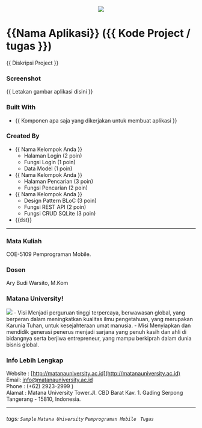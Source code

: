 <p align="center"><img src="https://bookdown.org/BaktiSiregar/matematika-bisnis/images/logomatana.png" /></p>

# {{Nama Aplikasi}} ({{ Kode Project / tugas }})
 {{ Diskripsi Project }}
### Screenshot
{{ Letakan gambar aplikasi disini }}

### Built With
- {{ Komponen apa saja yang dikerjakan untuk membuat aplikasi }}

### Created By
- {{ Nama Kelompok Anda }}
    - Halaman Login (2 poin)
    - Fungsi Login (1 poin)
    - Data Model (1 poin)
- {{ Nama Kelompok Anda }}
    - Halaman Pencarian (3 poin)
    - Fungsi Pencarian (2 poin)
- {{ Nama Kelompok Anda }}
    - Design Pattern BLoC (3 poin)
    - Fungsi REST API (2 poin)
    - Fungsi CRUD SQLite (3 poin)
- {{dst}}
---
### Mata Kuliah 
COE-5109 Pemprograman Mobile. 
### Dosen
Ary Budi Warsito, M.Kom
### Matana University!
<img src="http://matanauniversity.ac.id/website_lama/images/footer/Logo_mu_foot.png" />
- Visi 
Menjadi perguruan tinggi terpercaya, berwawasan global, yang berperan dalam meningkatkan kualitas ilmu pengetahuan, yang merupakan Karunia Tuhan, untuk kesejahteraan umat manusia.
- Misi 
Menyiapkan dan mendidik generasi penerus menjadi sarjana yang penuh kasih dan ahli di bidangnya serta berjiwa entrepreneur, yang mampu berkiprah dalam dunia bisnis global.

### Info Lebih Lengkap
Website : [http://matanauniversity.ac.id](http://matanauniversity.ac.id)  
Email: [info@matanauniversity.ac.id](mailto:info@matanauniversity.ac.id)  
Phone : (+62) 2923-2999 )  
Alamat : Matana University Tower.Jl. CBD Barat Kav. 1. Gading Serpong Tangerang - 15810, Indonesia.

---

###### tags: `Sample` `Matana University` `Pemprograman Mobile ` `Tugas` 
